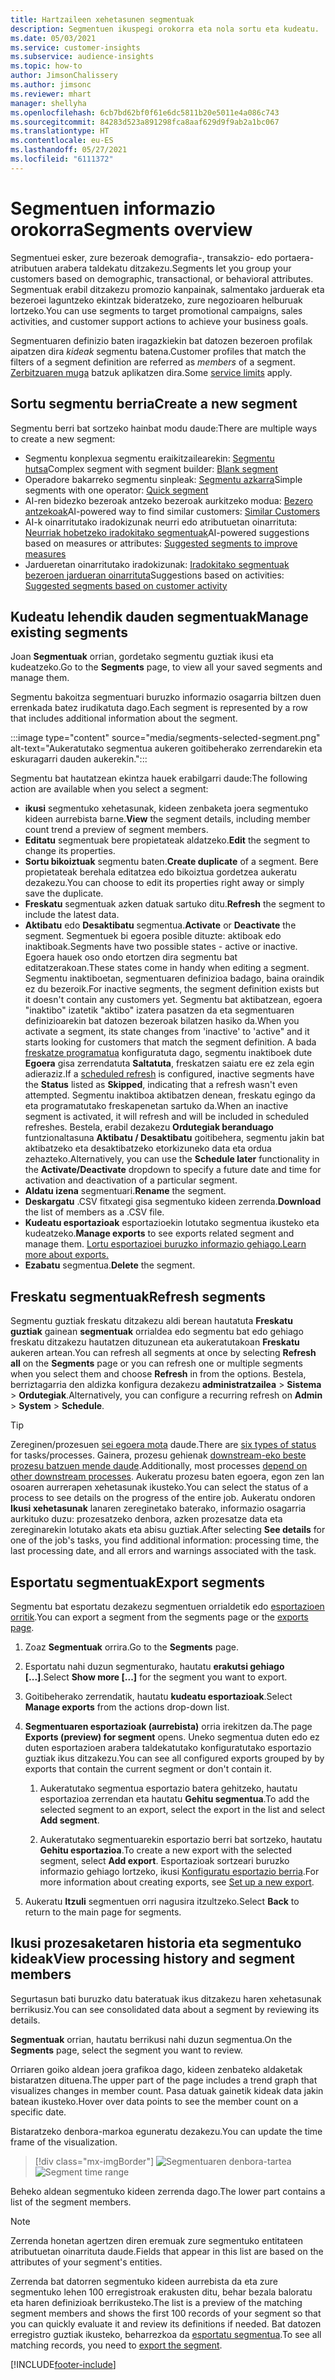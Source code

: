 ```yaml
---
title: Hartzaileen xehetasunen segmentuak
description: Segmentuen ikuspegi orokorra eta nola sortu eta kudeatu.
ms.date: 05/03/2021
ms.service: customer-insights
ms.subservice: audience-insights
ms.topic: how-to
author: JimsonChalissery
ms.author: jimsonc
ms.reviewer: mhart
manager: shellyha
ms.openlocfilehash: 6cb7bd62bf0f61e6dc5811b20e5011e4a086c743
ms.sourcegitcommit: 84283d523a891298fca8aaf629d9f9ab2a1bc067
ms.translationtype: HT
ms.contentlocale: eu-ES
ms.lasthandoff: 05/27/2021
ms.locfileid: "6111372"
---
```

# <a name="segments-overview"></a><span data-ttu-id="2f894-103">Segmentuen informazio orokorra</span><span class="sxs-lookup"><span data-stu-id="2f894-103">Segments overview</span></span>

<span data-ttu-id="2f894-104">Segmentuei esker, zure bezeroak demografia-, transakzio- edo portaera-atributuen arabera taldekatu ditzakezu.</span><span class="sxs-lookup"><span data-stu-id="2f894-104">Segments let you group your customers based on demographic, transactional, or behavioral attributes.</span></span> <span data-ttu-id="2f894-105">Segmentuak erabil ditzakezu promozio kanpainak, salmentako jarduerak eta bezeroei laguntzeko ekintzak bideratzeko, zure negozioaren helburuak lortzeko.</span><span class="sxs-lookup"><span data-stu-id="2f894-105">You can use segments to target promotional campaigns, sales activities, and customer support actions to achieve your business goals.</span></span>

<span data-ttu-id="2f894-106">Segmentuaren definizio baten iragazkiekin bat datozen bezeroen profilak aipatzen dira *kideak* segmentu batena.</span><span class="sxs-lookup"><span data-stu-id="2f894-106">Customer profiles that match the filters of a segment definition are referred as *members* of a segment.</span></span> <span data-ttu-id="2f894-107">[Zerbitzuaren muga](service-limits.md) batzuk aplikatzen dira.</span><span class="sxs-lookup"><span data-stu-id="2f894-107">Some [service limits](service-limits.md) apply.</span></span>

## <a name="create-a-new-segment"></a><span data-ttu-id="2f894-108">Sortu segmentu berria</span><span class="sxs-lookup"><span data-stu-id="2f894-108">Create a new segment</span></span>

<span data-ttu-id="2f894-109">Segmentu berri bat sortzeko hainbat modu daude:</span><span class="sxs-lookup"><span data-stu-id="2f894-109">There are multiple ways to create a new segment:</span></span> 

- <span data-ttu-id="2f894-110">Segmentu konplexua segmentu eraikitzailearekin: [Segmentu hutsa](segment-builder.md#create-a-new-segment)</span><span class="sxs-lookup"><span data-stu-id="2f894-110">Complex segment with segment builder: [Blank segment](segment-builder.md#create-a-new-segment)</span></span>
- <span data-ttu-id="2f894-111">Operadore bakarreko segmentu sinpleak: [Segmentu azkarra](segment-builder.md#quick-segments)</span><span class="sxs-lookup"><span data-stu-id="2f894-111">Simple segments with one operator: [Quick segment](segment-builder.md#quick-segments)</span></span>
- <span data-ttu-id="2f894-112">AI-ren bidezko bezeroak antzeko bezeroak aurkitzeko modua: [Bezero antzekoak](find-similar-customer-segments.md)</span><span class="sxs-lookup"><span data-stu-id="2f894-112">AI-powered way to find similar customers: [Similar Customers](find-similar-customer-segments.md)</span></span>
- <span data-ttu-id="2f894-113">AI-k oinarritutako iradokizunak neurri edo atributuetan oinarrituta: [Neurriak hobetzeko iradokitako segmentuak](suggested-segments.md)</span><span class="sxs-lookup"><span data-stu-id="2f894-113">AI-powered suggestions based on measures or attributes: [Suggested segments to improve measures](suggested-segments.md)</span></span>
- <span data-ttu-id="2f894-114">Jardueretan oinarritutako iradokizunak: [Iradokitako segmentuak bezeroen jardueran oinarrituta](suggested-segments-activity.md)</span><span class="sxs-lookup"><span data-stu-id="2f894-114">Suggestions based on activities: [Suggested segments based on customer activity](suggested-segments-activity.md)</span></span>

## <a name="manage-existing-segments"></a><span data-ttu-id="2f894-115">Kudeatu lehendik dauden segmentuak</span><span class="sxs-lookup"><span data-stu-id="2f894-115">Manage existing segments</span></span>

<span data-ttu-id="2f894-116">Joan **Segmentuak** orrian, gordetako segmentu guztiak ikusi eta kudeatzeko.</span><span class="sxs-lookup"><span data-stu-id="2f894-116">Go to the **Segments** page, to view all your saved segments and manage them.</span></span>

<span data-ttu-id="2f894-117">Segmentu bakoitza segmentuari buruzko informazio osagarria biltzen duen errenkada batez irudikatuta dago.</span><span class="sxs-lookup"><span data-stu-id="2f894-117">Each segment is represented by a row that includes additional information about the segment.</span></span>

:::image type="content" source="media/segments-selected-segment.png" alt-text="Aukeratutako segmentua aukeren goitibeherako zerrendarekin eta eskuragarri dauden aukerekin.":::

<span data-ttu-id="2f894-119">Segmentu bat hautatzean ekintza hauek erabilgarri daude:</span><span class="sxs-lookup"><span data-stu-id="2f894-119">The following action are available when you select a segment:</span></span>

- <span data-ttu-id="2f894-120">**ikusi** segmentuko xehetasunak, kideen zenbaketa joera segmentuko kideen aurrebista barne.</span><span class="sxs-lookup"><span data-stu-id="2f894-120">**View** the segment details, including member count trend a preview of segment members.</span></span>
- <span data-ttu-id="2f894-121">**Editatu** segmentuak bere propietateak aldatzeko.</span><span class="sxs-lookup"><span data-stu-id="2f894-121">**Edit** the segment to change its properties.</span></span>
- <span data-ttu-id="2f894-122">**Sortu bikoiztuak** segmentu baten.</span><span class="sxs-lookup"><span data-stu-id="2f894-122">**Create duplicate** of a segment.</span></span> <span data-ttu-id="2f894-123">Bere propietateak berehala editatzea edo bikoiztua gordetzea aukeratu dezakezu.</span><span class="sxs-lookup"><span data-stu-id="2f894-123">You can choose to edit its properties right away or simply save the duplicate.</span></span>
- <span data-ttu-id="2f894-124">**Freskatu** segmentuak azken datuak sartuko ditu.</span><span class="sxs-lookup"><span data-stu-id="2f894-124">**Refresh** the segment to include the latest data.</span></span>
- <span data-ttu-id="2f894-125">**Aktibatu** edo **Desaktibatu** segmentua.</span><span class="sxs-lookup"><span data-stu-id="2f894-125">**Activate** or **Deactivate** the segment.</span></span> <span data-ttu-id="2f894-126">Segmentuek bi egoera posible dituzte: aktiboak edo inaktiboak.</span><span class="sxs-lookup"><span data-stu-id="2f894-126">Segments have two possible states - active or inactive.</span></span> <span data-ttu-id="2f894-127">Egoera hauek oso ondo etortzen dira segmentu bat editatzerakoan.</span><span class="sxs-lookup"><span data-stu-id="2f894-127">These states come in handy when editing a segment.</span></span> <span data-ttu-id="2f894-128">Segmentu inaktiboetan, segmentuaren definizioa badago, baina oraindik ez du bezeroik.</span><span class="sxs-lookup"><span data-stu-id="2f894-128">For inactive segments, the segment definition exists but it doesn't contain any customers yet.</span></span> <span data-ttu-id="2f894-129">Segmentu bat aktibatzean, egoera "inaktibo" izatetik "aktibo" izatera pasatzen da eta segmentuaren definizioarekin bat datozen bezeroak bilatzen hasiko da.</span><span class="sxs-lookup"><span data-stu-id="2f894-129">When you activate a segment, its state changes from 'inactive' to 'active" and it starts looking for customers that match the segment definition.</span></span> <span data-ttu-id="2f894-130">A bada [freskatze programatua](system.md#schedule-tab) konfiguratuta dago, segmentu inaktiboek dute **Egoera** gisa zerrendatuta **Saltatuta**, freskatzen saiatu ere ez zela egin adieraziz.</span><span class="sxs-lookup"><span data-stu-id="2f894-130">If a [scheduled refresh](system.md#schedule-tab) is configured, inactive segments have the **Status** listed as **Skipped**, indicating that a refresh wasn't even attempted.</span></span> <span data-ttu-id="2f894-131">Segmentu inaktiboa aktibatzen denean, freskatu egingo da eta programatutako freskapenetan sartuko da.</span><span class="sxs-lookup"><span data-stu-id="2f894-131">When an inactive segment is activated, it will refresh and will be included in scheduled refreshes.</span></span>
  <span data-ttu-id="2f894-132">Bestela, erabil dezakezu **Ordutegiak beranduago** funtzionaltasuna **Aktibatu / Desaktibatu** goitibehera, segmentu jakin bat aktibatzeko eta desaktibatzeko etorkizuneko data eta ordua zehazteko.</span><span class="sxs-lookup"><span data-stu-id="2f894-132">Alternatively, you can use the **Schedule later** functionality in the **Activate/Deactivate** dropdown to specify a future date and time for activation and deactivation of a particular segment.</span></span>
- <span data-ttu-id="2f894-133">**Aldatu izena** segmentuari.</span><span class="sxs-lookup"><span data-stu-id="2f894-133">**Rename** the segment.</span></span>
- <span data-ttu-id="2f894-134">**Deskargatu** .CSV fitxategi gisa segmentuko kideen zerrenda.</span><span class="sxs-lookup"><span data-stu-id="2f894-134">**Download** the list of members as a .CSV file.</span></span>
- <span data-ttu-id="2f894-135">**Kudeatu esportazioak** esportazioekin lotutako segmentua ikusteko eta kudeatzeko.</span><span class="sxs-lookup"><span data-stu-id="2f894-135">**Manage exports** to see exports related segment and manage them.</span></span> [<span data-ttu-id="2f894-136">Lortu esportazioei buruzko informazio gehiago.</span><span class="sxs-lookup"><span data-stu-id="2f894-136">Learn more about exports.</span></span>](export-destinations.md)
- <span data-ttu-id="2f894-137">**Ezabatu** segmentua.</span><span class="sxs-lookup"><span data-stu-id="2f894-137">**Delete** the segment.</span></span>

## <a name="refresh-segments"></a><span data-ttu-id="2f894-138">Freskatu segmentuak</span><span class="sxs-lookup"><span data-stu-id="2f894-138">Refresh segments</span></span>

<span data-ttu-id="2f894-139">Segmentu guztiak freskatu ditzakezu aldi berean hautatuta **Freskatu guztiak** gainean **segmentuak** orrialdea edo segmentu bat edo gehiago freskatu ditzakezu hautatzen dituzunean eta aukeratutakoan **Freskatu** aukeren artean.</span><span class="sxs-lookup"><span data-stu-id="2f894-139">You can refresh all segments at once by selecting **Refresh all** on the **Segments** page or you can refresh one or multiple segments when you select them and choose **Refresh** in from the options.</span></span> <span data-ttu-id="2f894-140">Bestela, berriztagarria den aldizka konfigura dezakezu **administratzailea** > **Sistema** > **Ordutegiak**.</span><span class="sxs-lookup"><span data-stu-id="2f894-140">Alternatively, you can configure a recurring refresh on **Admin** > **System** > **Schedule**.</span></span>

> [!TIP]
> <span data-ttu-id="2f894-141">Zereginen/prozesuen [sei egoera mota](system.md#status-types) daude.</span><span class="sxs-lookup"><span data-stu-id="2f894-141">There are [six types of status](system.md#status-types) for tasks/processes.</span></span> <span data-ttu-id="2f894-142">Gainera, prozesu gehienak [downstream-eko beste prozesu batzuen mende daude](system.md#refresh-policies).</span><span class="sxs-lookup"><span data-stu-id="2f894-142">Additionally, most processes [depend on other downstream processes](system.md#refresh-policies).</span></span> <span data-ttu-id="2f894-143">Aukeratu prozesu baten egoera, egon zen lan osoaren aurrerapen xehetasunak ikusteko.</span><span class="sxs-lookup"><span data-stu-id="2f894-143">You can select the status of a process to see details on the progress of the entire job.</span></span> <span data-ttu-id="2f894-144">Aukeratu ondoren **Ikusi xehetasunak** lanaren zereginetako baterako, informazio osagarria aurkituko duzu: prozesatzeko denbora, azken prozesatze data eta zereginarekin lotutako akats eta abisu guztiak.</span><span class="sxs-lookup"><span data-stu-id="2f894-144">After selecting **See details** for one of the job's tasks, you find additional information: processing time, the last processing date, and all errors and warnings associated with the task.</span></span>

## <a name="export-segments"></a><span data-ttu-id="2f894-145">Esportatu segmentuak</span><span class="sxs-lookup"><span data-stu-id="2f894-145">Export segments</span></span>

<span data-ttu-id="2f894-146">Segmentu bat esportatu dezakezu segmentuen orrialdetik edo [esportazioen orritik](export-destinations.md).</span><span class="sxs-lookup"><span data-stu-id="2f894-146">You can export a segment from the segments page or the [exports page](export-destinations.md).</span></span> 

1. <span data-ttu-id="2f894-147">Zoaz **Segmentuak** orrira.</span><span class="sxs-lookup"><span data-stu-id="2f894-147">Go to the **Segments** page.</span></span>

1. <span data-ttu-id="2f894-148">Esportatu nahi duzun segmenturako, hautatu **erakutsi gehiago [...]**.</span><span class="sxs-lookup"><span data-stu-id="2f894-148">Select **Show more [...]** for the segment you want to export.</span></span>

1. <span data-ttu-id="2f894-149">Goitibeherako zerrendatik, hautatu **kudeatu esportazioak**.</span><span class="sxs-lookup"><span data-stu-id="2f894-149">Select **Manage exports** from the actions drop-down list.</span></span>

1. <span data-ttu-id="2f894-150">**Segmentuaren esportazioak (aurrebista)** orria irekitzen da.</span><span class="sxs-lookup"><span data-stu-id="2f894-150">The page **Exports (preview) for segment** opens.</span></span> <span data-ttu-id="2f894-151">Uneko segmentua duten edo ez duten esportazioen arabera taldekatutako konfiguratutako esportazio guztiak ikus ditzakezu.</span><span class="sxs-lookup"><span data-stu-id="2f894-151">You can see all configured exports grouped by by exports that contain the current segment or don't contain it.</span></span>

   1. <span data-ttu-id="2f894-152">Aukeratutako segmentua esportazio batera gehitzeko, hautatu esportazioa zerrendan eta hautatu **Gehitu segmentua**.</span><span class="sxs-lookup"><span data-stu-id="2f894-152">To add the selected segment to an export, select the export in the list and select **Add segment**.</span></span>

   1. <span data-ttu-id="2f894-153">Aukeratutako segmentuarekin esportazio berri bat sortzeko, hautatu **Gehitu esportazioa**.</span><span class="sxs-lookup"><span data-stu-id="2f894-153">To create a new export with the selected segment, select **Add export**.</span></span> <span data-ttu-id="2f894-154">Esportazioak sortzeari buruzko informazio gehiago lortzeko, ikusi [Konfiguratu esportazio berria](export-destinations.md#set-up-a-new-export).</span><span class="sxs-lookup"><span data-stu-id="2f894-154">For more information about creating exports, see [Set up a new export](export-destinations.md#set-up-a-new-export).</span></span>

1. <span data-ttu-id="2f894-155">Aukeratu **Itzuli** segmentuen orri nagusira itzultzeko.</span><span class="sxs-lookup"><span data-stu-id="2f894-155">Select **Back** to return to the main page for segments.</span></span>

## <a name="view-processing-history-and-segment-members"></a><span data-ttu-id="2f894-156">Ikusi prozesaketaren historia eta segmentuko kideak</span><span class="sxs-lookup"><span data-stu-id="2f894-156">View processing history and segment members</span></span>

<span data-ttu-id="2f894-157">Segurtasun bati buruzko datu bateratuak ikus ditzakezu haren xehetasunak berrikusiz.</span><span class="sxs-lookup"><span data-stu-id="2f894-157">You can see consolidated data about a segment by reviewing its details.</span></span>

<span data-ttu-id="2f894-158">**Segmentuak** orrian, hautatu berrikusi nahi duzun segmentua.</span><span class="sxs-lookup"><span data-stu-id="2f894-158">On the **Segments** page, select the segment you want to review.</span></span>

<span data-ttu-id="2f894-159">Orriaren goiko aldean joera grafikoa dago, kideen zenbateko aldaketak bistaratzen dituena.</span><span class="sxs-lookup"><span data-stu-id="2f894-159">The upper part of the page includes a trend graph that visualizes changes in member count.</span></span> <span data-ttu-id="2f894-160">Pasa datuak gainetik kideak data jakin batean ikusteko.</span><span class="sxs-lookup"><span data-stu-id="2f894-160">Hover over data points to see the member count on a specific date.</span></span>

<span data-ttu-id="2f894-161">Bistaratzeko denbora-markoa eguneratu dezakezu.</span><span class="sxs-lookup"><span data-stu-id="2f894-161">You can update the time frame of the visualization.</span></span>

> [!div class="mx-imgBorder"]
> <span data-ttu-id="2f894-162">![Segmentuaren denbora-tartea](media/segment-time-range.png "Segmentuaren denbora-tartea")</span><span class="sxs-lookup"><span data-stu-id="2f894-162">![Segment time range](media/segment-time-range.png "Segment time range")</span></span>

<span data-ttu-id="2f894-163">Beheko aldean segmentuko kideen zerrenda dago.</span><span class="sxs-lookup"><span data-stu-id="2f894-163">The lower part contains a list of the segment members.</span></span>

> [!NOTE]
> <span data-ttu-id="2f894-164">Zerrenda honetan agertzen diren eremuak zure segmentuko entitateen atributuetan oinarrituta daude.</span><span class="sxs-lookup"><span data-stu-id="2f894-164">Fields that appear in this list are based on the attributes of your segment's entities.</span></span>
>
><span data-ttu-id="2f894-165">Zerrenda bat datorren segmentuko kideen aurrebista da eta zure segmentuko lehen 100 erregistroak erakusten ditu, behar bezala baloratu eta haren definizioak berrikusteko.</span><span class="sxs-lookup"><span data-stu-id="2f894-165">The list is a preview of the matching segment members and shows the first 100 records of your segment so that you can quickly evaluate it and review its definitions if needed.</span></span> <span data-ttu-id="2f894-166">Bat datozen erregistro guztiak ikusteko, beharrezkoa da [esportatu segmentua](export-destinations.md).</span><span class="sxs-lookup"><span data-stu-id="2f894-166">To see all matching records, you need to [export the segment](export-destinations.md).</span></span>

[!INCLUDE[footer-include](../includes/footer-banner.md)] 
